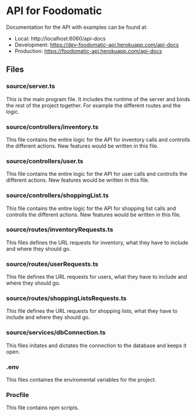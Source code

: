 # API for Foodomatic

Documentation for the API with examples can be found at:
* Local: http://localhost:6060/api-docs
* Development: https://dev-foodomatic-api.herokuapp.com/api-docs
* Production: https://foodomatic-api.herokuapp.com/api-docs
## Files

### source/server.ts

This is the main program file. It includes the runtime of the server and binds the rest of the project together. For example the different routes and the logic.

### source/controllers/inventory.ts

This file contains the entire logic for the API for inventory calls and controlls the different actions. New features would be written in this file.

### source/controllers/user.ts

This file contains the entire logic for the API for user calls and controlls the different actions.
New features would be written in this file.

### source/controllers/shoppingList.ts

This file contains the entire logic for the API for shopping list calls and controlls the different actions.
New features would be written in this file.

### source/routes/inventoryRequests.ts

This files defines the URL requests for inventory, what they have to include and where they should go.

### source/routes/userRequests.ts

This file defines the URL requests for users, what they have to include and where they should go.

### source/routes/shoppingListsRequests.ts

This file defines the URL requests for shopping lists, what they have to include and where they should go.

### source/services/dbConnection.ts

This files initates and dictates the connection to the database and keeps it open.

### .env

This files containes the enviromental variables for the project.

### Procfile

This file contains npm scripts.